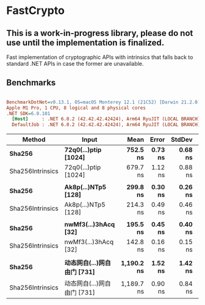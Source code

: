 # FastCrypto
## This is a work-in-progress library, please do not use until the implementation is finalized.
Fast implementation of cryptographic APIs with intrinsics that falls back to standard .NET APIs in case the former are unavailable.


## Benchmarks
``` ini

BenchmarkDotNet=v0.13.1, OS=macOS Monterey 12.1 (21C52) [Darwin 21.2.0]
Apple M1 Pro, 1 CPU, 8 logical and 8 physical cores
.NET SDK=6.0.101
  [Host]     : .NET 6.0.2 (42.42.42.42424), Arm64 RyuJIT (LOCAL BRANCH)
  DefaultJob : .NET 6.0.2 (42.42.42.42424), Arm64 RyuJIT (LOCAL BRANCH)


```
|           Method |                Input |       Mean |   Error |  StdDev | Ratio |  Gen 0 | Allocated |
|----------------- |--------------------- |-----------:|--------:|--------:|------:|-------:|----------:|
|           **Sha256** | **72q0(...)ptip [1024]** |   **752.5 ns** | **0.73 ns** | **0.68 ns** |  **1.00** | **0.0725** |     **152 B** |
| Sha256Intrinsics | 72q0(...)ptip [1024] |   679.7 ns | 1.12 ns | 0.88 ns |  0.90 | 0.0725 |     152 B |
|                  |                      |            |         |         |       |        |           |
|           **Sha256** |  **Ak8p(...)NTp5 [128]** |   **299.8 ns** | **0.30 ns** | **0.26 ns** |  **1.00** | **0.0725** |     **152 B** |
| Sha256Intrinsics |  Ak8p(...)NTp5 [128] |   214.3 ns | 0.49 ns | 0.46 ns |  0.71 | 0.0725 |     152 B |
|                  |                      |            |         |         |       |        |           |
|           **Sha256** | **nwMf3(...)3hAcq [32]** |   **195.5 ns** | **0.45 ns** | **0.40 ns** |  **1.00** | **0.0725** |     **152 B** |
| Sha256Intrinsics | nwMf3(...)3hAcq [32] |   142.8 ns | 0.16 ns | 0.15 ns |  0.73 | 0.0725 |     152 B |
|                  |                      |            |         |         |       |        |           |
|           **Sha256** |  **动态网自(...)网自由门 [731]** | **1,190.2 ns** | **1.52 ns** | **1.42 ns** |  **1.00** | **0.0725** |     **152 B** |
| Sha256Intrinsics |  动态网自(...)网自由门 [731] | 1,189.7 ns | 0.90 ns | 0.84 ns |  1.00 | 0.0725 |     152 B |
